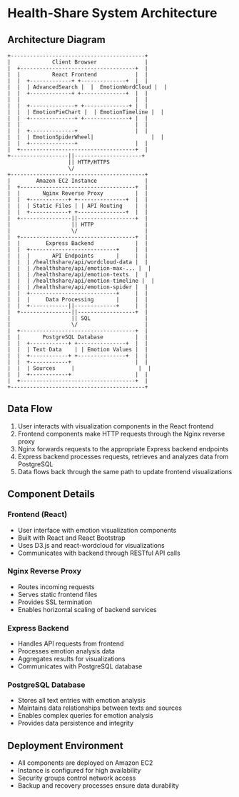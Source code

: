# Health-Share System Architecture

## Architecture Diagram

```
+------------------------------------------+
|             Client Browser               |
|  +------------------------------------+  |
|  |          React Frontend            |  |
|  |  +-------------+ +--------------+  |  |
|  |  | AdvancedSearch |  |  EmotionWordCloud |  |
|  |  +-------------+ +--------------+  |  |
|  |                                    |  |
|  |  +--------------+ +--------------+ |  |
|  |  | EmotionPieChart |  | EmotionTimeline |  |
|  |  +--------------+ +--------------+ |  |
|  |                                    |  |
|  |  +--------------+                  |  |
|  |  | EmotionSpiderWheel|                  |  |
|  |  +--------------+                  |  |
|  +------------------------------------+  |
+------------------||---------------------+
                   || HTTP/HTTPS
                   \/
+------------------------------------------+
|        Amazon EC2 Instance               |
|  +------------------------------------+  |
|  |       Nginx Reverse Proxy          |  |
|  |  +------------+ +---------------+  |  |
|  |  | Static Files | | API Routing    |  |
|  |  +------------+ +---------------+  |  |
|  +----------------||------------------+  |
|                   || HTTP                |
|                   \/                     |
|  +------------------------------------+  |
|  |        Express Backend             |  |
|  |  +---------------------------+     |  |
|  |  |       API Endpoints       |     |  |
|  |  | /healthshare/api/wordcloud-data |  |
|  |  | /healthshare/api/emotion-max-... |  |
|  |  | /healthshare/api/emotion-texts  |  |
|  |  | /healthshare/api/emotion-timeline |  |
|  |  | /healthshare/api/emotion-spider |  |
|  |  +---------------------------+     |  |
|  |  |     Data Processing       |     |  |
|  |  +------------||-------------+     |  |
|  +----------------||------------------+  |
|                   || SQL                 |
|                   \/                     |
|  +------------------------------------+  |
|  |       PostgreSQL Database          |  |
|  |  +------------+ +---------------+  |  |
|  |  | Text Data    | | Emotion Values |  |
|  |  +------------+ +---------------+  |  |
|  |  +------------+                    |  |
|  |  | Sources     |                    |  |
|  |  +------------+                    |  |
|  +------------------------------------+  |
+------------------------------------------+
```

## Data Flow

1. User interacts with visualization components in the React frontend
2. Frontend components make HTTP requests through the Nginx reverse proxy
3. Nginx forwards requests to the appropriate Express backend endpoints
4. Express backend processes requests, retrieves and analyzes data from PostgreSQL
5. Data flows back through the same path to update frontend visualizations

## Component Details

### Frontend (React)
- User interface with emotion visualization components
- Built with React and React Bootstrap
- Uses D3.js and react-wordcloud for visualizations
- Communicates with backend through RESTful API calls

### Nginx Reverse Proxy
- Routes incoming requests
- Serves static frontend files
- Provides SSL termination
- Enables horizontal scaling of backend services

### Express Backend
- Handles API requests from frontend
- Processes emotion analysis data
- Aggregates results for visualizations
- Communicates with PostgreSQL database

### PostgreSQL Database
- Stores all text entries with emotion analysis
- Maintains data relationships between texts and sources
- Enables complex queries for emotion analysis
- Provides data persistence and integrity

## Deployment Environment
- All components are deployed on Amazon EC2
- Instance is configured for high availability
- Security groups control network access
- Backup and recovery processes ensure data durability 